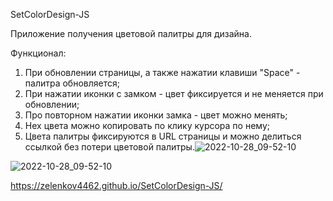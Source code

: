 SetColorDesign-JS

Приложение получения цветовой палитры для дизайна.

Функционал:
1) При обновлении страницы, а также нажатии клавиши "Space" - палитра обновляется;
2) При нажатии иконки с замком - цвет фиксируется и не меняется при обновлении;
3) Про повторном нажатии иконки замка - цвет можно менять;
4) Hex цвета можно копировать по клику курсора по нему;
5) Цвета палитры фиксируются в URL страницы и можно делиться ссылкой без потери цветовой палитры.![2022-10-28_09-52-10](https://user-images.githubusercontent.com/101303690/198481729-39d5c886-61f4-46ea-9dd6-29d7e931737d.png)

![2022-10-28_09-52-10](https://user-images.githubusercontent.com/101303690/198481766-9f3bb580-76c9-4b62-8b45-a987b2536508.png)

https://zelenkov4462.github.io/SetColorDesign-JS/
